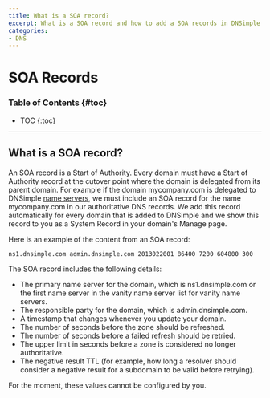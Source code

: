 ```yaml
---
title: What is a SOA record?
excerpt: What is a SOA record and how to add a SOA records in DNSimple.
categories:
- DNS
---
```


# SOA Records

### Table of Contents {#toc}

* TOC
{:toc}

---

## What is a SOA record?

An SOA record is a Start of Authority. Every domain must have a Start of Authority record at the cutover point where the domain is delegated from its parent domain. For example if the domain mycompany.com is delegated to DNSimple [name servers](/articles/dnsimple-nameservers/), we must include an SOA record for the name mycompany.com in our authoritative DNS records. We add this record automatically for every domain that is added to DNSimple and we show this record to you as a System Record in your domain's Manage page.

Here is an example of the content from an SOA record:

    ns1.dnsimple.com admin.dnsimple.com 2013022001 86400 7200 604800 300

The SOA record includes the following details:

- The primary name server for the domain, which is ns1.dnsimple.com or the first name server in the vanity name server list for vanity name servers.
- The responsible party for the domain, which is admin.dnsimple.com.
- A timestamp that changes whenever you update your domain.
- The number of seconds before the zone should be refreshed.
- The number of seconds before a failed refresh should be retried.
- The upper limit in seconds before a zone is considered no longer authoritative.
- The negative result TTL (for example, how long a resolver should consider a negative result for a subdomain to be valid before retrying).

For the moment, these values cannot be configured by you.
